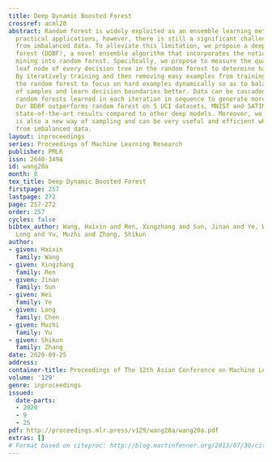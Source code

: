 ```yaml
---
title: Deep Dynamic Boosted Forest
crossref: acml20
abstract: Random forest is widely exploited as an ensemble learning method. In many
  practical applications, however, there is still a significant challenge to learn
  from imbalanced data. To alleviate this limitation, we propose a deep dynamic boosted
  forest (DDBF), a novel ensemble algorithm that incorporates the notion of hard example
  mining into random forest. Speciﬁcally, we propose to measure the quality of each
  leaf node of every decision tree in the random forest to determine hard examples.
  By iteratively training and then removing easy examples from training data, we evolve
  the random forest to focus on hard examples dynamically so as to balance the proportion
  of samples and learn decision boundaries better. Data can be cascaded through these
  random forests learned in each iteration in sequence to generate more accurate predictions.
  Our DDBF outperforms random forest on 5 UCI datasets, MNIST and SATIMAGE, and achieved
  state-of-the-art results compared to other deep models. Moreover, we show that DDBF
  is also a new way of sampling and can be very useful and efficient when learning
  from imbalanced data.
layout: inproceedings
series: Proceedings of Machine Learning Research
publisher: PMLR
issn: 2640-3498
id: wang20a
month: 0
tex_title: Deep Dynamic Boosted Forest
firstpage: 257
lastpage: 272
page: 257-272
order: 257
cycles: false
bibtex_author: Wang, Haixin and Ren, Xingzhang and Sun, Jinan and Ye, Wei and Chen,
  Long and Yu, Muzhi and Zhang, Shikun
author:
- given: Haixin
  family: Wang
- given: Xingzhang
  family: Ren
- given: Jinan
  family: Sun
- given: Wei
  family: Ye
- given: Long
  family: Chen
- given: Muzhi
  family: Yu
- given: Shikun
  family: Zhang
date: 2020-09-25
address: 
container-title: Proceedings of The 12th Asian Conference on Machine Learning
volume: '129'
genre: inproceedings
issued:
  date-parts:
  - 2020
  - 9
  - 25
pdf: http://proceedings.mlr.press/v129/wang20a/wang20a.pdf
extras: []
# Format based on citeproc: http://blog.martinfenner.org/2013/07/30/citeproc-yaml-for-bibliographies/
---
```

